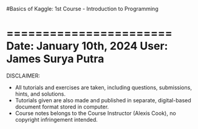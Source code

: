 #Basics of Kaggle: 1st Course - Introduction to Programming

=======================
Date: January 10th, 2024
User: James Surya Putra
=======================

DISCLAIMER:
- All tutorials and exercises are taken, including questions, submissions, hints, and solutions.
- Tutorials given are also made and published in separate, digital-based document format stored in computer.
- Course notes belongs to the Course Instructor (Alexis Cook), no copyright infringement intended.
